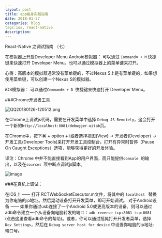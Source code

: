 ```yaml
---
layout: post
title: app瘦身实践指南
date: 2018-01-27
categories: blog
tags:ios, react-native
description: 
---
```


React-Native 之调试指南 （七）


在模拟器上开启Developer Menu
Android模拟器：
可以通过 `Command⌘ + M` 快捷键来快速打开 Developer Menu。也可以通过模拟器上的菜单键来打开。

心得：高版本的模拟器通常没有菜单键的，不过Nexus S上是有菜单键的，如果想使用菜单键，可以创建一个Nexus S的模拟器。

iOS模拟器：
可以通过`Command⌘ + D `快捷键来快速打开 Developer Menu。





###Chrome开发者工具

![QQ20180126-120512.png](http://upload-images.jianshu.io/upload_images/1716313-ee62c2f8fefdf82e.png?imageMogr2/auto-orient/strip%7CimageView2/2/w/1240)


在Chrome上调试js代码，需要在开发菜单中选择 `Debug JS Remotely`，这会打开一个新的`http://localhost:8081/debugger-uitab`页。

在Chrome中，按下⌘ + option + i或者选择视图(View) -> 开发者(Developer) -> 开发工具(Developer Tools)来打开开发工具控制台。打开有异常时暂停（Pause On Caught Exceptions）选项，能够获得更好的开发体验。

译注：Chrome 中并不能直接看到App的用户界面，而只能提供`console `的输出，以及在`sources `项中断点调试js脚本。

![image](http://upload-images.jianshu.io/upload_images/1716313-6de0e4fab6eed1b1.png?imageMogr2/auto-orient/strip%7CimageView2/2/w/1240)


###在真机上调试：

在iOS上 —— 打开 RCTWebSocketExecutor.m文件，将其中的 `localhost ` 替换为你电脑的ip地址。然后晃动设备打开开发菜单，即可开始调试。
对于Android设备 —— 如果你通过usb连接了一个Android 5.0或更高版本的设备，则可以通过adb命令建立一个从设备向电脑转发的端口：`adb reverse tcp:8081 tcp:8081` (点击这里查看adb命令的帮助)。或者，你可以通过摇晃打开开发者菜单，选择`Dev Settings`，然后在 `Debug server host for device` 中设置你电脑的ip地址:端口号。





